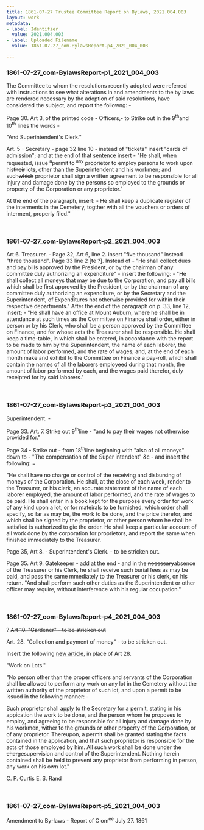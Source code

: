 ```yaml
---
title: 1861-07-27 Trustee Committee Report on ByLaws, 2021.004.003
layout: work
metadata:
- label: Identifier
  value: 2021.004.003
- label: Uploaded Filename
  value: 1861-07-27_com-BylawsReport-p4_2021_004_003

---
```

<div class="pages">
<div id="page-1773684">
<h3><a name="page-1773684">1861-07-27_com-BylawsReport-p1_2021_004_003</a></h3>
<div class="page-content">
<p>The Committee to whom the resolutions recently <span class='line-break'> </span>adopted were referred with instructions to see what <span class='line-break'> </span>alterations in and amendments to the by laws are <span class='line-break'> </span>rendered necessary by the adoption of said resolu<span class='line-break'></span>tions, have considered the subject, and report<span class='line-break'> </span>the followng: -</p>
<p>Page 30. Art 3, of the printed code - Officers,-<span class='line-break'> </span>to Strike out in the 9<sup>th</sup>and 10<sup>th</sup> lines the words -</p>
<p>"And Superintendent's Clerk."</p>
<p>Art. 5 - Secretary -<span class='line-break'> </span>page 32 line 10 - instead of "tickets" insert "cards of admission";<span class='line-break'> </span>and at the end of that sentence insert -<span class='line-break'> </span>"He shall, when requested, issue <sup>a</sup>permit to <sup>any</sup> proprietor to employ<span class='line-break'> </span>persons to work upon his<del>their</del> lot<del>s</del>, other than the Superintendent<span class='line-break'> </span>and his workmen; and such<del>which</del> proprietor shall sign a written <span class='line-break'> </span>agreement to be responsible for all injury and damage done <span class='line-break'> </span>by the persons so employed to the grounds or property <span class='line-break'> </span>of the Corporation or any proprietor."</p>
<p>At the end of the paragraph, insert: -<span class='line-break'> </span>He shall keep a duplicate register of the inter<span class='line-break'></span>ments in the Cemetery, togther with all the vouchers <span class='line-break'> </span>or orders of interment, properly filed."</p>
</div>
</div>
<br />
<div id="page-1773685">
<h3><a name="page-1773685">1861-07-27_com-BylawsReport-p2_2021_004_003</a></h3>
<div class="page-content">
<p>Art 6.  Treasurer. -<span class='line-break'> </span>Page 32, Art 6, line 2.  insert "five thousand" instead "three<span class='line-break'> </span>thousand".<span class='line-break'> </span>Page 33 line 2 [te ?].  Instead of - "He shall collect dues and pay <span class='line-break'> </span>bills approved by the President, or by the chairman of any<span class='line-break'> </span>committee duly authorizing an expenditure" - insert the following: -<span class='line-break'> </span>"He shall collect all moneys that may be due to the Corpor<span class='line-break'></span>ation, and pay all bills which shall be first approved <span class='line-break'> </span>by the President, or by the chairman of any committee duly<span class='line-break'> </span>authorizing an expenditure, or by the Secretary and the Super<span class='line-break'></span>intendent, of Expenditures not otherwise provided for within<span class='line-break'> </span>their respective departments."<span class='line-break'> </span>After the end of the paragraph on p. 33, line 12, insert; - <span class='line-break'> </span>"He shall have an office at Mount Auburn, where <span class='line-break'> </span>he shall be in attendance at such times as the Committee<span class='line-break'> </span>on Finance shall order, either in person or by his <span class='line-break'> </span>Clerk, who shall be a person approved by the Com<span class='line-break'></span>mittee on Finance, and for whose acts the Treasurer shall <span class='line-break'> </span>be responsible.  He shall keep a time-table, in which <span class='line-break'> </span>shall be entered, in accordance with the report to be made<span class='line-break'> </span>to him by the Superintendent, the name of each laborer, the<span class='line-break'> </span>amount of labor performed, and the rate of wages; and, <span class='line-break'> </span>at the end of each month make and exhibit to the <span class='line-break'> </span>Committee on Finance a pay-roll, which shall contain the <span class='line-break'> </span>names of all the laborers employeed during that month, <span class='line-break'> </span>the amount of labor performed by each, and the <span class='line-break'> </span>wages paid therefor, duly receipted for by said<span class='line-break'> </span>laborers."</p>
</div>
</div>
<br />
<div id="page-1773686">
<h3><a name="page-1773686">1861-07-27_com-BylawsReport-p3_2021_004_003</a></h3>
<div class="page-content">
<p>Superintendent. -</p>
<p>Page 33. Art. 7. Strike out 9<sup>th</sup>line - "and to pay their <span class='line-break'> </span>wages not otherwise provided for."</p>
<p>Page 34 - Strike out - from 18<sup>th</sup>line beginning with "also of <span class='line-break'> </span>all moneys" down to  - "The compensation of the Super<span class='line-break'> </span>intendent" &amp;c - and insert the following: =</p>
<p>"He shall have no charge or control of the re<span class='line-break'></span>ceiving and disbursing of moneys of the Corporation.<span class='line-break'> </span>He shall, at the close of each week, render to the Treas<span class='line-break'></span>urer, or his clerk, an accurate statement of the name <span class='line-break'> </span>of each laborer employed, the amount of labor per<span class='line-break'></span>formed, and the rate of wages to be paid.  He shall<span class='line-break'> </span>enter in a book kept for the purpose every order for <span class='line-break'> </span>work of any kind upon a lot, or for mateirals to be <span class='line-break'> </span>furnished, which order shall specify, so far as may <span class='line-break'> </span>be, the work to be done, and the price therefor, and <span class='line-break'> </span>which shall be signed by the proprietor, or other person <span class='line-break'> </span>whom he shall be satisfied is authorized to gie <span class='line-break'> </span>the order.  He shall keep a particular account<span class='line-break'> </span>of all work done by the corporation for proprietors, and <span class='line-break'> </span>report the same when finished immediately to the <span class='line-break'> </span>Treasurer.</p>
<p>Page 35, Art 8. - Superintendent's Clerk. - to be stricken out.</p>
<p>Page 35.  Art 9.  Gatekeeper - add at the end -<span class='line-break'> </span>and in the <del>necessary</del>absence of the Treasurer or his Clerk, he shall receive such burial fees as may be paid, and pass <span class='line-break'> </span>the same mmediately to the Treasurer or his clerk, on his return.<span class='line-break'> </span>"And shall perform such other duties as the Superintendent or other <span class='line-break'> </span>officer may require, without interference with his regular occupation."</p>
</div>
</div>
<br />
<div id="page-1773687">
<h3><a name="page-1773687">1861-07-27_com-BylawsReport-p4_2021_004_003</a></h3>
<div class="page-content">
<p>? <del>Art 10. "Gardener" - to be stricken out</del></p>
<p>Art. 28.  "Collection and payment of money" - to be stricken out.</p>
<p>Insert the following <u>new article</u>, in place of Art 28.</p>
<p>"Work on Lots."</p>
<p>"No person other than the proper officers and ser<span class='line-break'></span>vants of the Corporation shall be allowed to perform any <span class='line-break'> </span>work on any lot in the Cemetery without the written authority <span class='line-break'> </span>of the proprietor of such lot, and upon a permit to be issued<span class='line-break'> </span>in the following manner: -</p>
<p>Such proprietor shall apply to the Secretary for a permit,<span class='line-break'> </span>stating in his appication the work to be done, and the person <span class='line-break'> </span>whom he proposes to employ, and agreeing to be responsible <span class='line-break'> </span>for all injury and damage done by his workmen, wither <span class='line-break'> </span>to the grounds or other property of the Corporation, or of any <span class='line-break'> </span>proprietor.  Thereupon, a permit shall be granted stating <span class='line-break'> </span>the facts contained in the application, and that such <span class='line-break'> </span>proprietor is responsible for the acts of those employed by him.<span class='line-break'> </span>All such work shall be done under the <del>charge</del>supervision and control of the <span class='line-break'> </span>Superintendent.  Nothing herein contained shall be held to <span class='line-break'> </span>prevent any proprietor from performing in person, any work <span class='line-break'> </span>on his own lot."</p>
<p>C. P. Curtis<span class='line-break'> </span>E. S. Rand</p>
</div>
</div>
<br />
<div id="page-1773688">
<h3><a name="page-1773688">1861-07-27_com-BylawsReport-p5_2021_004_003</a></h3>
<div class="page-content">
<p>Amendment to By-laws -<span class='line-break'> </span>Report of C om<sup>ee</sup> July 27. 1861</p>
</div>
</div>
<br />
</div>
